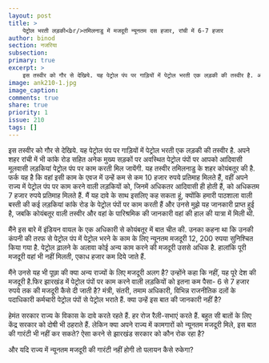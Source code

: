 ```yaml
---
layout: post
title: >
    पेट्रोल भरती लड़की<br/>तमिलनाडु में मजदूरी न्यूनतम दस हजार, रांची में 6-7 हजार
author: binod
section: नजरिया
subsection:
primary: true
excerpt: >
    इस तस्वीर को गौर से देखिये. यह पेट्रोल पंप पर गाड़ियों में पेट्रोल भरती एक लड़की की तस्वीर है. अपने शहर रांची में भी कांके रोड सहित अनेक मुख्य सड़कों पर अवस्थित पेट्रोल पंपों पर आपको आदिवासी मूलवासी लड़कियां पेट्रोल पंप पर काम करती मिल जायेंगी.
image: ank210-1.jpg
image_caption: 
comments: true
share: true
priority: 1
issue: 210
tags: []
---
```


इस तस्वीर को गौर से देखिये. यह पेट्रोल पंप पर गाड़ियों में पेट्रोल भरती एक लड़की की तस्वीर है. अपने शहर रांची में भी कांके रोड सहित अनेक मुख्य सड़कों पर अवस्थित पेट्रोल पंपों पर आपको आदिवासी मूलवासी लड़कियां पेट्रोल पंप पर काम करती मिल जायेंगी. यह तस्वीर तमिलनाडु के शहर कोयंबतूर की है. फर्क यह है कि वहां इसी काम के एवज में उन्हें कम से कम 10 हजार रुपये प्रतिमाह मिलते हैं, वहीं अपने राज्य में पेट्रोल पंप पर काम करने वाली लड़कियों को, जिनमें अधिकतर आदिवासी ही होती हैं, को अधिकतम 7 हजार रुपये प्रतिमाह मिलते हैं. मैं यह दावे के साथ इसलिए कह सकता हूं, क्योंकि हमारी पाठशाला वाली बस्ती की कई लड़कियां कांके रोड के पेट्रोल पंपों पर काम करती हैं और उनसे मुझे यह जानकारी प्राप्त हुई है, जबकि कोयंबतूर वाली तस्वीर और वहां के पारिश्रमिक की जानकारी वहां की हाल की यात्रा में मिली थी.

मैंने इस बारे में इंडियन वायल के एक अधिकारी से कोयंबतूर में बात चीत की. उनका कहना था कि उनकी कंपनी की तरफ से पेट्रोल पंप में पेट्रोल भरने के काम के लिए न्यूनतम मजदूरी 12, 200 रुपया सुनिश्चित किया गया है. पेट्रोल ढ़ालने के अलावा कोई अन्य काम करने की मजदूरी उससे अधिक है. हालांकि पूरी मजदूरी वहां भी नहीं मिलती, एकाध हजार कम दिये जाते हैं.

मैंने उनसे यह भी पूछा की क्या अन्य राज्यों के लिए मजदूरी अलग है? उन्होंने कहा कि नहीं, यह पूरे देश की मजदूरी है.फिर झारखंड में पेट्रोल पंपों पर काम करने वाली लड़कियों को इतना कम पैसा- 6 से 7 हजार रुपये तक की मजदूरी कैसे दी जाती है? मंत्री, संतरी, तमाम अधिकारी, विभिन्न राजनीतिक दलों के पदाधिकारी कर्मचारी पेट्रोल पंपों से पेट्रोल भराते हैं. क्या उन्हें इस बात की जानकारी नहीं है?

हेमंत सरकार राज्य के विकास के दावे करते रहते हैं. हर रोज रैली-सभाएं करते हैं. बहुत सी बातों के लिए केंद्र सरकार को दोषी भी ठहराते हैं. लेकिन क्या अपने राज्य में कामगारों को न्यूनतम मजदूरी मिले, इस बात की गारंटी भी नहीं कर सकते? ऐसा करने से झारखंड सरकार को कौन रोक रहा है?

और यदि राज्य में न्यूनतम मजदूरी की गारंटी नहीं होगी तो पलायन कैसे रुकेगा?